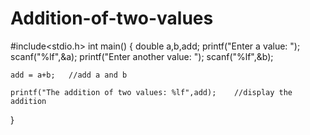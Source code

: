 # Addition-of-two-values
#include<stdio.h>
int main()
{
    double a,b,add;
    printf("Enter a value: ");
    scanf("%lf",&a);
    printf("Enter another value: ");
    scanf("%lf",&b);

    add = a+b;   //add a and b

    printf("The addition of two values: %lf",add);    //display the addition
}
